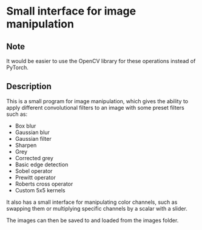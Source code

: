 # Small interface for image manipulation

## Note

It would be easier to use the OpenCV library for these operations instead of PyTorch.


## Description

This is a small program for image manipulation, which gives the ability to apply different convolutional filters to an image with some preset filters such as:
- Box blur
- Gaussian blur
- Gaussian filter
- Sharpen
- Grey
- Corrected grey
- Basic edge detection
- Sobel operator
- Prewitt operator
- Roberts cross operator
- Custom 5x5 kernels

It also has a small interface for manipulating color channels, such as swapping them or multiplying specific channels by a scalar with a slider.

The images can then be saved to and loaded from the images folder.


